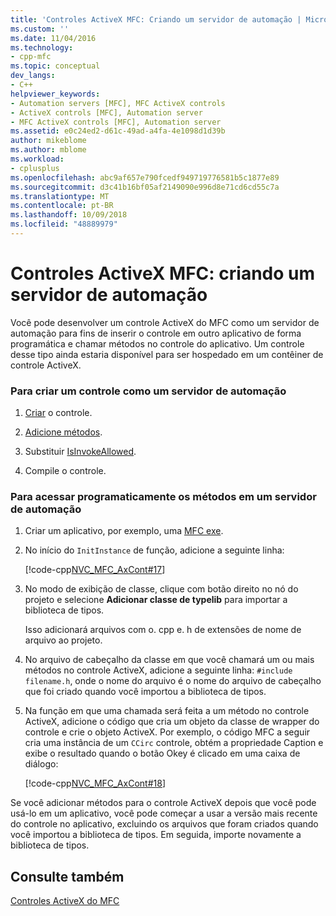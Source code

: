 ```yaml
---
title: 'Controles ActiveX MFC: Criando um servidor de automação | Microsoft Docs'
ms.custom: ''
ms.date: 11/04/2016
ms.technology:
- cpp-mfc
ms.topic: conceptual
dev_langs:
- C++
helpviewer_keywords:
- Automation servers [MFC], MFC ActiveX controls
- ActiveX controls [MFC], Automation server
- MFC ActiveX controls [MFC], Automation server
ms.assetid: e0c24ed2-d61c-49ad-a4fa-4e1098d1d39b
author: mikeblome
ms.author: mblome
ms.workload:
- cplusplus
ms.openlocfilehash: abc9af657e790fcedf949719776581b5c1877e89
ms.sourcegitcommit: d3c41b16bf05af2149090e996d8e71cd6cd55c7a
ms.translationtype: MT
ms.contentlocale: pt-BR
ms.lasthandoff: 10/09/2018
ms.locfileid: "48889979"
---
```

# <a name="mfc-activex-controls-creating-an-automation-server"></a>Controles ActiveX MFC: criando um servidor de automação

Você pode desenvolver um controle ActiveX do MFC como um servidor de automação para fins de inserir o controle em outro aplicativo de forma programática e chamar métodos no controle do aplicativo. Um controle desse tipo ainda estaria disponível para ser hospedado em um contêiner de controle ActiveX.

### <a name="to-create-a-control-as-an-automation-server"></a>Para criar um controle como um servidor de automação

1. [Criar](../mfc/reference/mfc-activex-control-wizard.md) o controle.

1. [Adicione métodos](../mfc/mfc-activex-controls-methods.md).

1. Substituir [IsInvokeAllowed](../mfc/reference/colecontrol-class.md#isinvokeallowed).

1. Compile o controle.

### <a name="to-programmatically-access-the-methods-in-an-automation-server"></a>Para acessar programaticamente os métodos em um servidor de automação

1. Criar um aplicativo, por exemplo, uma [MFC exe](../mfc/reference/mfc-application-wizard.md).

1. No início do `InitInstance` de função, adicione a seguinte linha:

     [!code-cpp[NVC_MFC_AxCont#17](../mfc/codesnippet/cpp/mfc-activex-controls-creating-an-automation-server_1.cpp)]

1. No modo de exibição de classe, clique com botão direito no nó do projeto e selecione **Adicionar classe de typelib** para importar a biblioteca de tipos.

     Isso adicionará arquivos com o. cpp e. h de extensões de nome de arquivo ao projeto.

1. No arquivo de cabeçalho da classe em que você chamará um ou mais métodos no controle ActiveX, adicione a seguinte linha: `#include filename.h`, onde o nome do arquivo é o nome do arquivo de cabeçalho que foi criado quando você importou a biblioteca de tipos.

1. Na função em que uma chamada será feita a um método no controle ActiveX, adicione o código que cria um objeto da classe de wrapper do controle e crie o objeto ActiveX. Por exemplo, o código MFC a seguir cria uma instância de um `CCirc` controle, obtém a propriedade Caption e exibe o resultado quando o botão Okey é clicado em uma caixa de diálogo:

     [!code-cpp[NVC_MFC_AxCont#18](../mfc/codesnippet/cpp/mfc-activex-controls-creating-an-automation-server_2.cpp)]

Se você adicionar métodos para o controle ActiveX depois que você pode usá-lo em um aplicativo, você pode começar a usar a versão mais recente do controle no aplicativo, excluindo os arquivos que foram criados quando você importou a biblioteca de tipos. Em seguida, importe novamente a biblioteca de tipos.

## <a name="see-also"></a>Consulte também

[Controles ActiveX do MFC](../mfc/mfc-activex-controls.md)


